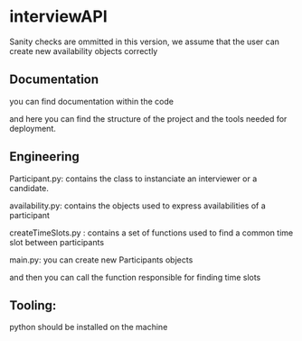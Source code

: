 # interviewAPI

Sanity checks are ommitted in this version, we assume that the user can create new availability objects correctly

## Documentation
you can find documentation within the code

and here you can find the structure of the project and the tools needed for deployment.


## Engineering

Participant.py: contains the class to instanciate an interviewer or a candidate.

availability.py: contains the objects used to express availabilities of a participant

createTimeSlots.py : contains a set of functions used to find a common time slot between participants

main.py: 
you can create new Participants objects 

and then you can call the function responsible for finding time slots

## Tooling: 
python should be installed on the machine
